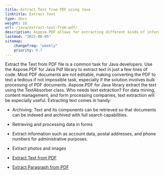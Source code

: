 ```yaml
---
title: Extract Text from PDF using Java
linktitle: Extract Text 
type: docs
weight: 10
url: /java/extract-text-from-pdf/
description: Aspose.PDF allows for extracting different kinds of information. This section contains articles on text extraction from PDF documents using Aspose.PDF for Java.
lastmod: "2021-06-05"
sitemap:
    changefreq: "weekly"
    priority: 0.7
---
```


Extract the Text from PDF file is a common task for Java developers. Use the Aspose.PDF for Java Pdf library to extract text in just a few lines of code. Most PDF documents are not editable, making converting the PDF to text a tedious if not impossible task, especially if the solution involves bulk processing of PDF documents.
Aspose.PDF for Java library extract the text using the TextAbsorber class. 
Who needs text extraction?
For data mining, content management, and form processing companies, text extraction will be especially useful. Extracting text comes in handy:

- Archiving: Text and its components can be retrieved so that documents can be indexed and archived with full search capabilities.
- Retrieving and processing data in forms
- Extract information such as account data, postal addresses, and phone numbers for administrative purposes.
- Extract photos and images


- [Extract Text from PDF](/pdf/java/extract-text-from-all-pdf/)
- [Extract Paragraph from PDF](/pdf/java/extract-paragraph-from-pdf/)
